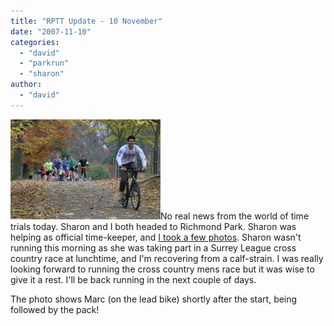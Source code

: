 ```yaml
---
title: "RPTT Update - 10 November"
date: "2007-11-10"
categories: 
  - "david"
  - "parkrun"
  - "sharon"
author:
  - "david"
---
```


![20071110-rptt.jpg](/images/2007/20071110-rptt.jpg)No real news from the world of time trials today. Sharon and I both headed to Richmond Park. Sharon was helping as official time-keeper, and [I took a few photos](http://www.parkrun.com/Default.aspx?tabid=237). Sharon wasn't running this morning as she was taking part in a Surrey League cross country race at lunchtime, and I'm recovering from a calf-strain. I was really looking forward to running the cross country mens race but it was wise to give it a rest. I'll be back running in the next couple of days.

The photo shows Marc (on the lead bike) shortly after the start, being followed by the pack!
